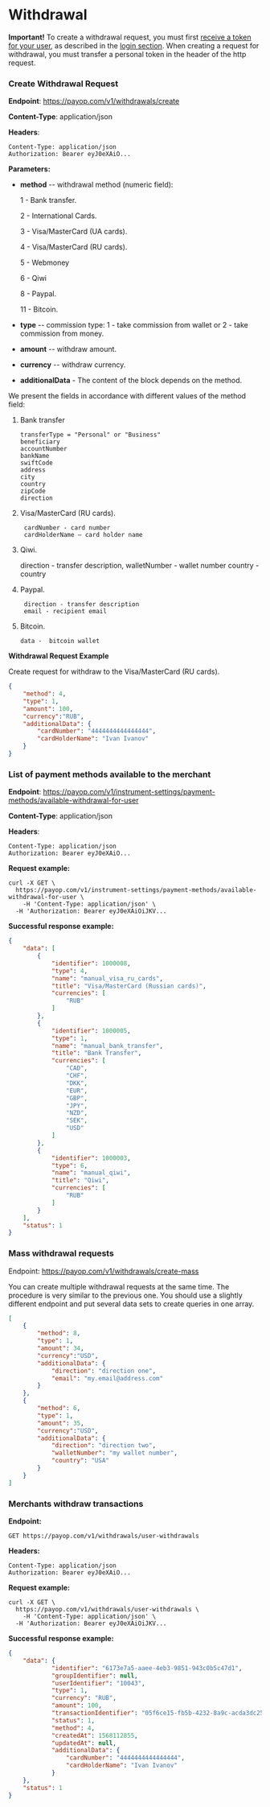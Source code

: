 # Withdrawal

**Important!** To create a withdrawal request, you must first [receive a token for your user](authentication.md),
 as described in the [login section](authentication.md).
 When creating a request for withdrawal, you must transfer a personal token in the header of the http request.

### Create Withdrawal Request

**Endpoint**: https://payop.com/v1/withdrawals/create

**Content-Type**: application/json

**Headers**:
 
    Content-Type: application/json
    Authorization: Bearer eyJ0eXAiO...

**Parameters:**

* **method** -- withdrawal method (numeric field):

     1 - Bank transfer.
     
     2 - International Cards.
     
     3 - Visa/MasterCard (UA cards).
     
     4 - Visa/MasterCard (RU cards).
     
     5 - Webmoney
     
     6 - Qiwi
     
     8 - Paypal.
     
     11 - Bitcoin.

* **type** -- commission type: 1 - take commission from wallet or 2 - take commission from money.
* **amount** -- withdraw amount.
* **currency** -- withdraw currency.
* **additionalData** - The content of the block depends on the method.

We present the fields in accordance with different values of the method field:

 1. Bank transfer

        transferType = "Personal" or "Business"
        beneficiary
        accountNumber
        bankName
        swiftCode
        address
        city
        country
        zipCode
        direction
 

4. Visa/MasterCard (RU cards).

        cardNumber - card number
        cardHolderName — card holder name

6. Qiwi.

    direction - transfer description,
    walletNumber - wallet number
    country - country
     
8. Paypal.

        direction - transfer description
        email - recipient email
     
11. Bitcoin.
     
        data -  bitcoin wallet


**Withdrawal Request Example**

Create request for withdraw to the Visa/MasterCard (RU cards).

```json
{
    "method": 4,
    "type": 1,
    "amount": 100,
    "currency":"RUB",
    "additionalData": {
        "cardNumber": "4444444444444444",
        "cardHolderName": "Ivan Ivanov"
    }
}
```

### List of payment methods available to the merchant

**Endpoint**: https://payop.com/v1/instrument-settings/payment-methods/available-withdrawal-for-user

**Content-Type**: application/json

**Headers**:
 
    Content-Type: application/json
    Authorization: Bearer eyJ0eXAiO...
    
**Request example:**

```shell script
curl -X GET \
  https://payop.com/v1/instrument-settings/payment-methods/available-withdrawal-for-user \
    -H 'Content-Type: application/json' \
  -H 'Authorization: Bearer eyJ0eXAiOiJKV...
```    

**Successful response example:**

```json
{
    "data": [
        {
            "identifier": 1000008,
            "type": 4,
            "name": "manual_visa_ru_cards",
            "title": "Visa/MasterCard (Russian cards)",
            "currencies": [
                "RUB"
            ]
        },
        {
            "identifier": 1000005,
            "type": 1,
            "name": "manual_bank_transfer",
            "title": "Bank Transfer",
            "currencies": [
                "CAD",
                "CHF",
                "DKK",
                "EUR",
                "GBP",
                "JPY",
                "NZD",
                "SEK",
                "USD"
            ]
        },
        {
            "identifier": 1000003,
            "type": 6,
            "name": "manual_qiwi",
            "title": "Qiwi",
            "currencies": [
                "RUB"
            ]
        }
    ],
    "status": 1
}
```


### Mass withdrawal requests

Endpoint: https://payop.com/v1/withdrawals/create-mass

You can create multiple withdrawal requests at the same time.
The procedure is very similar to the previous one. You should use a slightly different endpoint and
put several data sets to create queries in one array.

```json
[
    {
        "method": 8,
        "type": 1,
        "amount": 34,
        "currency":"USD",
        "additionalData": {
            "direction": "direction one",
            "email": "my.email@address.com"
        }
    },
    {
        "method": 6,
        "type": 1,
        "amount": 35,
        "currency":"USD",
        "additionalData": {
            "direction": "direction two",
            "walletNumber": "my wallet number",
            "country": "USA"
        }
    }
]
```

### Merchants withdraw transactions

**Endpoint:**

`GET https://payop.com/v1/withdrawals/user-withdrawals`

**Headers:**
 
    Content-Type: application/json
    Authorization: Bearer eyJ0eXAiO...

**Request example:**

```shell script
curl -X GET \
  https://payop.com/v1/withdrawals/user-withdrawals \
    -H 'Content-Type: application/json' \
  -H 'Authorization: Bearer eyJ0eXAiOiJKV...
```

**Successful response example:**

```json
{
    "data": {
            "identifier": "6173e7a5-aaee-4eb3-9851-943c0b5c47d1",
            "groupIdentifier": null,
            "userIdentifier": "10043",
            "type": 1,
            "currency": "RUB",
            "amount": 100,
            "transactionIdentifier": "05f6ce15-fb5b-4232-8a9c-acda3dc256a2",
            "status": 1,
            "method": 4,
            "createdAt": 1568112855,
            "updatedAt": null,
            "additionalData": {
                "cardNumber": "4444444444444444",
                "cardHolderName": "Ivan Ivanov"
            }
    },
    "status": 1
}
```
